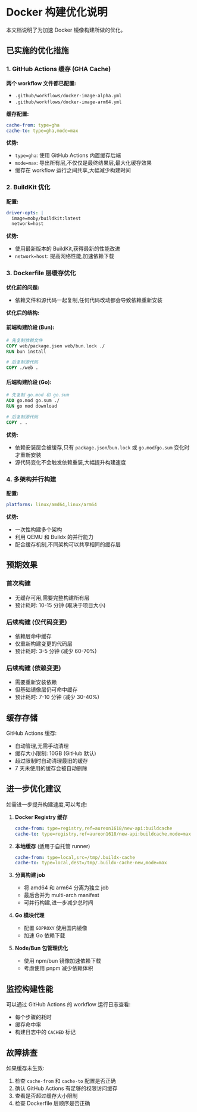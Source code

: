 # Docker 构建优化说明

本文档说明了为加速 Docker 镜像构建所做的优化。

## 已实施的优化措施

### 1. GitHub Actions 缓存 (GHA Cache)

**两个 workflow 文件都已配置:**
- `.github/workflows/docker-image-alpha.yml`
- `.github/workflows/docker-image-arm64.yml`

**缓存配置:**
```yaml
cache-from: type=gha
cache-to: type=gha,mode=max
```

**优势:**
- `type=gha`: 使用 GitHub Actions 内置缓存后端
- `mode=max`: 导出所有层,不仅仅是最终结果层,最大化缓存效果
- 缓存在 workflow 运行之间共享,大幅减少构建时间

### 2. BuildKit 优化

**配置:**
```yaml
driver-opts: |
  image=moby/buildkit:latest
  network=host
```

**优势:**
- 使用最新版本的 BuildKit,获得最新的性能改进
- `network=host`: 提高网络性能,加速依赖下载

### 3. Dockerfile 层缓存优化

**优化前的问题:**
- 依赖文件和源代码一起复制,任何代码改动都会导致依赖重新安装

**优化后的结构:**

#### 前端构建阶段 (Bun):
```dockerfile
# 先复制依赖文件
COPY web/package.json web/bun.lock ./
RUN bun install

# 后复制源代码
COPY ./web .
```

#### 后端构建阶段 (Go):
```dockerfile
# 先复制 go.mod 和 go.sum
ADD go.mod go.sum ./
RUN go mod download

# 后复制源代码
COPY . .
```

**优势:**
- 依赖安装层会被缓存,只有 `package.json`/`bun.lock` 或 `go.mod`/`go.sum` 变化时才重新安装
- 源代码变化不会触发依赖重装,大幅提升构建速度

### 4. 多架构并行构建

**配置:**
```yaml
platforms: linux/amd64,linux/arm64
```

**优势:**
- 一次性构建多个架构
- 利用 QEMU 和 Buildx 的并行能力
- 配合缓存机制,不同架构可以共享相同的缓存层

## 预期效果

### 首次构建
- 无缓存可用,需要完整构建所有层
- 预计耗时: 10-15 分钟 (取决于项目大小)

### 后续构建 (仅代码变更)
- 依赖层命中缓存
- 仅重新构建变更的代码层
- 预计耗时: 3-5 分钟 (减少 60-70%)

### 后续构建 (依赖变更)
- 需要重新安装依赖
- 但基础镜像层仍可命中缓存
- 预计耗时: 7-10 分钟 (减少 30-40%)

## 缓存存储

GitHub Actions 缓存:
- 自动管理,无需手动清理
- 缓存大小限制: 10GB (GitHub 默认)
- 超过限制时自动清理最旧的缓存
- 7 天未使用的缓存会被自动删除

## 进一步优化建议

如需进一步提升构建速度,可以考虑:

1. **Docker Registry 缓存**
   ```yaml
   cache-from: type=registry,ref=aureon1618/new-api:buildcache
   cache-to: type=registry,ref=aureon1618/new-api:buildcache,mode=max
   ```

2. **本地缓存** (适用于自托管 runner)
   ```yaml
   cache-from: type=local,src=/tmp/.buildx-cache
   cache-to: type=local,dest=/tmp/.buildx-cache-new,mode=max
   ```

3. **分离构建 job**
   - 将 amd64 和 arm64 分离为独立 job
   - 最后合并为 multi-arch manifest
   - 可并行构建,进一步减少总时间

4. **Go 模块代理**
   - 配置 `GOPROXY` 使用国内镜像
   - 加速 Go 依赖下载

5. **Node/Bun 包管理优化**
   - 使用 npm/bun 镜像加速依赖下载
   - 考虑使用 pnpm 减少依赖体积

## 监控构建性能

可以通过 GitHub Actions 的 workflow 运行日志查看:
- 每个步骤的耗时
- 缓存命中率
- 构建日志中的 `CACHED` 标记

## 故障排查

如果缓存未生效:
1. 检查 `cache-from` 和 `cache-to` 配置是否正确
2. 确认 GitHub Actions 有足够的权限访问缓存
3. 查看是否超过缓存大小限制
4. 检查 Dockerfile 层顺序是否正确
